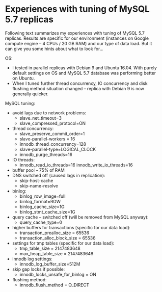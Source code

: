 # Experiences with tuning of MySQL 5.7 replicas


Following text summarizes my experiences with tuning of MySQL 5.7 replicas. Results are specific for our environment (instances on Google compute engine – 4 CPUs / 20 GB RAM) and our type of data load. But it can give you some hints about what to look for…

OS:

* I tested in parallel replicas with Debian 9 and Ubuntu 16.04. With purely default settings on OS and MySQL 5.7 database was performing better on Ubuntu.
* When I tuned further thread concurrency, IO concurrency and disk flushing method situation changed – replica with Debian 9 is now generally quicker.

MySQL tuning:

* avoid lags due to network problems:
  * slave_net_timeout=3
  * slave_compressed_protocol=ON
* thread concurrency:
  * slave_preserve_commit_order=1
  * slave-parallel-workers = 16
  * innodb_thread_concurrency=128
  * slave-parallel-type=LOGICAL_CLOCK
  * innodb_purge_threads=16
* IO threads:
  * innodb_read_io_threads=16
    innodb_write_io_threads=16
* buffer pool – 75% of RAM
* DNS switched off (caused lags in replication):
  * skip-host-cache
  * skip-name-resolve
* binlog:
  * binlog_row_image=full
  * binlog_format=ROW
  * binlog_cache_size=1G
  * binlog_stmt_cache_size=1G
* query cache – switched off (will be removed from MySQL anyway):
  * query_cache_type=0
* higher buffers for transactions (specific for our data load):
  * transaction_prealloc_size = 65536
  * transaction_alloc_block_size = 65536
* settings for tmp tables (specific for our data load):
  * tmp_table_size = 2147483648
  * max_heap_table_size = 2147483648
* innodb log settings:
  * innodb_log_buffer_size=512M
* skip gap locks if possible:
  * innodb_locks_unsafe_for_binlog = ON
* flushing method:
  * innodb_flush_method = O_DIRECT
